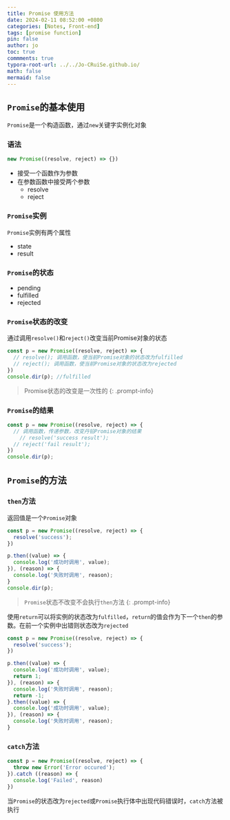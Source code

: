 ```yaml
---
title: Promise 使用方法
date: 2024-02-11 08:52:00 +0800
categories: [Notes, Front-end]
tags: [promise function]
pin: false
author: jo
toc: true
commments: true
typora-root-url: ../../Jo-CRuiSe.github.io/
math: false
mermaid: false
---
```


## `Promise`的基本使用

`Promise`是一个构造函数，通过`new`关键字实例化对象

### 语法

```js
new Promise((resolve, reject) => {})
```

- 接受一个函数作为参数
- 在参数函数中接受两个参数
  - resolve
  - reject

### `Promise`实例

`Promise`实例有两个属性

- state
- result

### `Promise`的状态

 - pending
 -  fulfilled
 - rejected

### `Promise`状态的改变

通过调用`resolve()`和`reject()`改变当前Promise对象的状态

```js
const p = new Promise((resolve, reject) => {
  // resolve(); 调用函数，使当前Promise对象的状态改为fulfilled
  // reject(); 调用函数，使当前Promise对象的状态改为rejected
})
console.dir(p); //fulfilled
```

>Promise状态的改变是一次性的
{: .prompt-info}

### `Promise`的结果

```js
const p = new Promise((resolve, reject) => {
  // 调用函数，传递参数，改变丹铅Promise对象的结果
	// resolve('success result');
  // reject('fail result');
})
console.dir(p); 
```

## `Promise`的方法

### `then`方法

返回值是一个`Promise`对象

```js
const p = new Promise((resolve, reject) => {
  resolve('success');
})

p.then((value) => {
  console.log('成功时调用', value);
}), (reason) => {
  console.log('失败时调用', reason);
}
console.dir(p); 
```

>`Promise`状态不改变不会执行`then`方法
{: .prompt-info}

使用`return`可以将实例的状态改为`fulfilled`，`return`的值会作为下一个`then`的参数。在前一个实例中出错则状态改为`rejected`

```js
const p = new Promise((resolve, reject) => {
  resolve('success');
})

p.then((value) => {
  console.log('成功时调用', value);
  return 1;
}), (reason) => {
  console.log('失败时调用', reason);
  return -1;
}.then((value) => {
  console.log('成功时调用', value);
}), (reason) => {
  console.log('失败时调用', reason);
}
```

### `catch`方法

```js
const p = new Promise((resolve, reject) => {
  throw new Error('Error occured');
}).catch ((reason) => {
  console.log('Failed', reason)
})
```

当`Promise`的状态改为`rejected`或`Promise`执行体中出现代码错误时，`catch`方法被执行